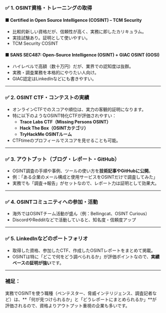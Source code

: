 ### ✅ 1. **OSINT資格・トレーニングの取得**

#### ■ **Certified in Open Source Intelligence (COSINT)** – TCM Security

- 比較的新しい資格だが、信頼性が高く、実務に即したカリキュラム。
- 実技試験あり。証明として使いやすい。
- TCM Security COSINT

#### ■ SANS SEC487: Open-Source Intelligence (OSINT) + **GIAC OSINT (GOSI)**

- ハイレベルで高額（数十万円）だが、業界での認知度は抜群。
- 実務・調査業務を本格的にやりたい人向け。
- GIAC認定はLinkedInなどにも書きやすい。

---

### ✅ 2. **OSINT CTF・コンテストの実績**

- オンラインCTFでのスコアや順位は、実力の客観的証明になります。
- 特に以下のようなOSINT特化CTFが評価されやすい：
    - **Trace Labs CTF（Missing Persons OSINT）**
    - **Hack The Box（OSINTカテゴリ）**
    - **TryHackMe OSINTルーム**
- CTFtimeのプロフィールでスコアを見せることも可能。

---

### ✅ 3. **アウトプット（ブログ・レポート・GitHub）**

- OSINT調査の手順や事例、ツールの使い方を**技術記事やGitHubに公開**。
- 例：「ある企業のメール構成と使用サービスをOSINTだけで調査してみた」
- 実務でも「調査→報告」がセットなので、レポート力は証明として効果大。
---

### ✅ 4. **OSINTコミュニティへの参加・活動**

- 海外ではOSINTチーム活動が盛ん（例：Bellingcat、OSINT Curious）
- DiscordやRedditなどで活動していると、知名度・信頼度アップ
---

### ✅ 5. **LinkedInなどのポートフォリオ**

- 取得した資格、参加したCTF、作成したOSINTレポートをまとめて掲載。
- OSINTは特に「どこで何をどう調べられるか」が評価ポイントなので、**実績ベースの証明が強い**です。
---

### 補足：

実務でOSINTを使う職種（ペンテスター、脅威インテリジェンス、調査記者など）は、**「何が見つけられるか」と「どうレポートにまとめられるか」**が評価されるので、資格よりアウトプット重視の企業も多いです。